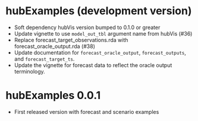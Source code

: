 # hubExamples (development version)

* Soft dependency hubVis version bumped to 0.1.0 or greater
* Update vignette to use `model_out_tbl` argument name from hubVis (#36)
* Replace forecast_target_observations.rda with forecast_oracle_output.rda (#38)
* Update documentation for `forecast_oracle_output`, `forecast_outputs`, and `forecast_target_ts`.
* Update the vignette for forecast data to reflect the oracle output terminology.

# hubExamples 0.0.1

* First released version with forecast and scenario examples
